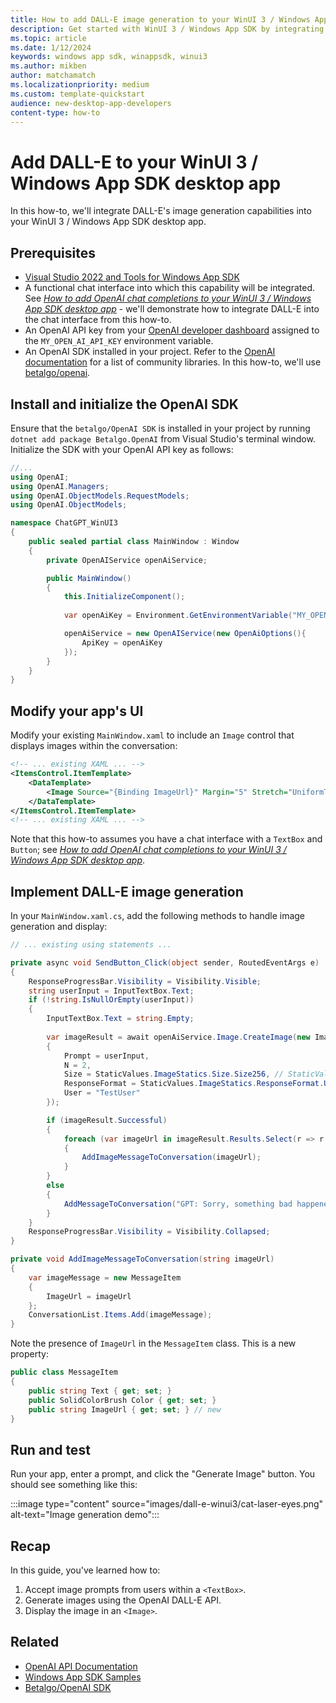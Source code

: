 ```yaml
---
title: How to add DALL-E image generation to your WinUI 3 / Windows App SDK app
description: Get started with WinUI 3 / Windows App SDK by integrating DALL-E image capabilities into your app. 
ms.topic: article
ms.date: 1/12/2024
keywords: windows app sdk, winappsdk, winui3
ms.author: mikben
author: matchamatch
ms.localizationpriority: medium
ms.custom: template-quickstart
audience: new-desktop-app-developers
content-type: how-to
---
```


# Add DALL-E to your WinUI 3 / Windows App SDK desktop app

In this how-to, we'll integrate DALL-E's image generation capabilities into your WinUI 3 / Windows App SDK desktop app.

## Prerequisites

- [Visual Studio 2022 and Tools for Windows App SDK](../windows-app-sdk/set-up-your-development-environment.md)
- A functional chat interface into which this capability will be integrated. See *[How to add OpenAI chat completions to your WinUI 3 / Windows App SDK desktop app](./chatgpt-openai-winui3.md)* - we'll demonstrate how to integrate DALL-E into the chat interface from this how-to.
- An OpenAI API key from your [OpenAI developer dashboard](https://platform.openai.com/api-keys) assigned to the `MY_OPEN_AI_API_KEY` environment variable.
- An OpenAI SDK installed in your project. Refer to the [OpenAI documentation](https://platform.openai.com/docs/libraries) for a list of community libraries. In this how-to, we'll use [betalgo/openai](https://github.com/betalgo/openai).

## Install and initialize the OpenAI SDK

Ensure that the `betalgo/OpenAI SDK` is installed in your project by running `dotnet add package Betalgo.OpenAI` from Visual Studio's terminal window. Initialize the SDK with your OpenAI API key as follows:

```csharp MainWindow.xaml.cs
//...
using OpenAI;
using OpenAI.Managers;
using OpenAI.ObjectModels.RequestModels;
using OpenAI.ObjectModels;

namespace ChatGPT_WinUI3
{
    public sealed partial class MainWindow : Window
    {
        private OpenAIService openAiService;

        public MainWindow()
        {
            this.InitializeComponent();
           
            var openAiKey = Environment.GetEnvironmentVariable("MY_OPEN_AI_API_KEY");

            openAiService = new OpenAIService(new OpenAiOptions(){
                ApiKey = openAiKey
            });
        }
    }
}
```

## Modify your app's UI

Modify your existing `MainWindow.xaml` to include an `Image` control that displays images within the conversation:


```xml MainWindow.xaml
<!-- ... existing XAML ... -->
<ItemsControl.ItemTemplate>
    <DataTemplate>
        <Image Source="{Binding ImageUrl}" Margin="5" Stretch="UniformToFill"/>
    </DataTemplate>
</ItemsControl.ItemTemplate>
<!-- ... existing XAML ... -->
```

Note that this how-to assumes you have a chat interface with a `TextBox` and `Button`; see *[How to add OpenAI chat completions to your WinUI 3 / Windows App SDK desktop app](./chatgpt-openai-winui3.md)*.


## Implement DALL-E image generation

In your `MainWindow.xaml.cs`, add the following methods to handle image generation and display:

```csharp MainWindow.xaml.cs
// ... existing using statements ...

private async void SendButton_Click(object sender, RoutedEventArgs e)
{
    ResponseProgressBar.Visibility = Visibility.Visible;
    string userInput = InputTextBox.Text;
    if (!string.IsNullOrEmpty(userInput))
    {
        InputTextBox.Text = string.Empty;
                
        var imageResult = await openAiService.Image.CreateImage(new ImageCreateRequest
        {
            Prompt = userInput,
            N = 2,
            Size = StaticValues.ImageStatics.Size.Size256, // StaticValues is available as part of the Betalgo OpenAI SDK
            ResponseFormat = StaticValues.ImageStatics.ResponseFormat.Url,
            User = "TestUser"
        });

        if (imageResult.Successful)
        {
            foreach (var imageUrl in imageResult.Results.Select(r => r.Url))
            {
                AddImageMessageToConversation(imageUrl);
            }
        }
        else
        {
            AddMessageToConversation("GPT: Sorry, something bad happened: " + imageResult.Error?.Message);
        }
    }
    ResponseProgressBar.Visibility = Visibility.Collapsed;
}

private void AddImageMessageToConversation(string imageUrl)
{
    var imageMessage = new MessageItem
    {
        ImageUrl = imageUrl
    };
    ConversationList.Items.Add(imageMessage);
}

```

Note the presence of `ImageUrl` in the `MessageItem` class. This is a new property:

```csharp MainWindow.xaml.cs
public class MessageItem
{
    public string Text { get; set; }
    public SolidColorBrush Color { get; set; }
    public string ImageUrl { get; set; } // new
}
```


## Run and test

Run your app, enter a prompt, and click the "Generate Image" button. You should see something like this:

:::image type="content" source="images/dall-e-winui3/cat-laser-eyes.png" alt-text="Image generation demo":::


## Recap

In this guide, you've learned how to:

1. Accept image prompts from users within a `<TextBox>`.
2. Generate images using the OpenAI DALL-E API.
3. Display the image in an `<Image>`.

<!-- todo: pointer to sample, or full code files -->


## Related

- [OpenAI API Documentation](https://platform.openai.com/docs/)
- [Windows App SDK Samples](../get-started/samples.md)
- [Betalgo/OpenAI SDK](https://github.com/betalgo/openai)